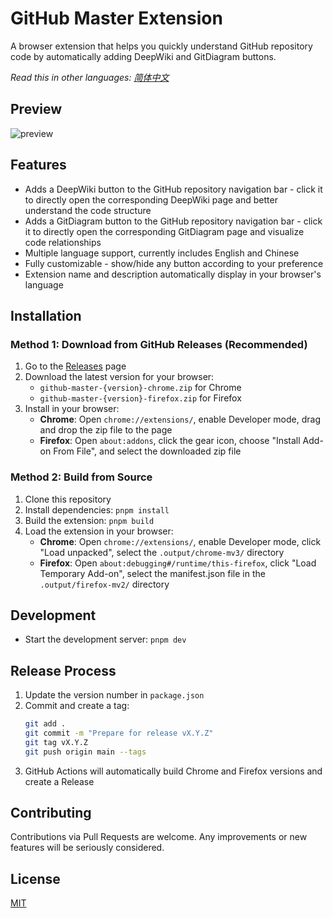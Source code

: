# GitHub Master Extension

A browser extension that helps you quickly understand GitHub repository code by automatically adding DeepWiki and GitDiagram buttons.

*Read this in other languages: [简体中文](README_zh-CN.md)*

## Preview
![preview](https://pic.otaku.ren/20250428/AgADrxYAAjhcgFQ.png)

## Features

- Adds a DeepWiki button to the GitHub repository navigation bar - click it to directly open the corresponding DeepWiki page and better understand the code structure
- Adds a GitDiagram button to the GitHub repository navigation bar - click it to directly open the corresponding GitDiagram page and visualize code relationships
- Multiple language support, currently includes English and Chinese
- Fully customizable - show/hide any button according to your preference
- Extension name and description automatically display in your browser's language

## Installation

### Method 1: Download from GitHub Releases (Recommended)

1. Go to the [Releases](https://github.com/beilunyang/github-master-extension/releases) page
2. Download the latest version for your browser:
   - `github-master-{version}-chrome.zip` for Chrome
   - `github-master-{version}-firefox.zip` for Firefox
3. Install in your browser:
   - **Chrome**: Open `chrome://extensions/`, enable Developer mode, drag and drop the zip file to the page
   - **Firefox**: Open `about:addons`, click the gear icon, choose "Install Add-on From File", and select the downloaded zip file

### Method 2: Build from Source

1. Clone this repository
2. Install dependencies: `pnpm install`
3. Build the extension:  `pnpm build`
4. Load the extension in your browser:
   - **Chrome**: Open `chrome://extensions/`, enable Developer mode, click "Load unpacked", select the `.output/chrome-mv3/` directory
   - **Firefox**: Open `about:debugging#/runtime/this-firefox`, click "Load Temporary Add-on", select the manifest.json file in the `.output/firefox-mv2/` directory

## Development

- Start the development server: `pnpm dev`

## Release Process

1. Update the version number in `package.json`
2. Commit and create a tag:
   ```bash
   git add .
   git commit -m "Prepare for release vX.Y.Z"
   git tag vX.Y.Z
   git push origin main --tags
   ```
3. GitHub Actions will automatically build Chrome and Firefox versions and create a Release

## Contributing

Contributions via Pull Requests are welcome. Any improvements or new features will be seriously considered.

## License

[MIT](LICENSE) 